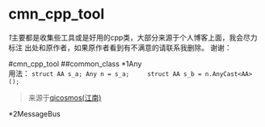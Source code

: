 # cmn_cpp_tool
*1*主要都是收集些工具或是好用的cpp类，大部分来源于个人博客上面，我会尽力标注
出处和原作者，如果原作者看到有不满意的请联系我删除。
谢谢：

#cmn_cpp_tool
##common_class
*1Any  
用法：
`
    struct AA s_a;
    Any n = s_a;    
    struct AA s_b = n.AnyCast<AA>();
` 
>来源于[qicosmos(江南)](http://www.cnblogs.com/qicosmos/p/3420095.html)

*2MessageBus